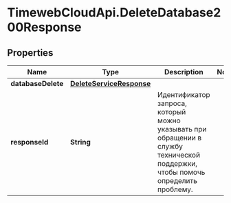 # TimewebCloudApi.DeleteDatabase200Response

## Properties

Name | Type | Description | Notes
------------ | ------------- | ------------- | -------------
**databaseDelete** | [**DeleteServiceResponse**](DeleteServiceResponse.md) |  | 
**responseId** | **String** | Идентификатор запроса, который можно указывать при обращении в службу технической поддержки, чтобы помочь определить проблему. | 


